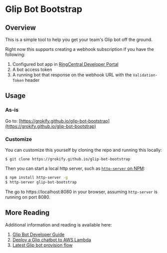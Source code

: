 # Glip Bot Bootstrap

## Overview

This is a simple tool to help you get your team's Glip bot off the ground.

Right now this supports creating a webhook subscription if you have the following:

1. Configured bot app in [RingCentral Developer Portal](https://developer.ringcentral.com)
1. A bot access token
1. A running bot that response on the webhook URL with the `Validation-Token` header

## Usage

### As-is

Go to: [https://grokify.github.io/glip-bot-bootstrap](https://grokify.github.io/glip-bot-bootstrap)

### Customize

You can customize this yourself by cloning the repo and running this locally:

```
$ git clone https://grokify.github.io/glip-bot-bootstrap
```

Then you can start a local http server, such as [`http-server` on NPM](https://www.npmjs.com/package/http-server):

```bash
$ npm install http-server -g
$ http-server glip-bot-bootstrap
```

The go to https://localhost:8080 in your browser, assuming `http-server` is running on port 8080.

## More Reading

Additional information and reading is available here:

1. [Glip Bot Developer Guide](http://ringcentral-api-docs.readthedocs.io/en/latest/glip_bots/)
1. [Deploy a Glip chatbot to AWS Lambda](https://medium.com/ringcentral-developers/deploy-a-glip-bot-to-aws-lambda-60a2a09ddcd4)
1. [Latest Glip bot provision flow](https://medium.com/ringcentral-developers/latest-glip-bot-provision-flow-a626a8dd0d98)